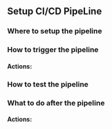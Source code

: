 ## Setup CI/CD  PipeLine <!-- Name of the provider -->

### Where to setup the pipeline
<!-- Where would like to setup this pipeline ?  --->
<!-- 
- Github Actions CI/CD
- Gitlab CI/CD
- Jenkins
- ... 
-->

### How to trigger the pipeline
<!-- How would you like to trigger this pipeline ?  -->

#### Actions:
<!-- On Each push to **Main** branch -->
<!-- On Each Pull Request against **Main** branch -->


### How to test the pipeline 
<!-- How would you like to test this pipeline ?  -->
<!-- This will set the requirements to make this -->

### What to do after the pipeline
<!-- Would like to do any thing else after the pipeline -->
#### Actions:
<!-- - Send a email to the team -->
<!-- - Send a slack message to the team -->
